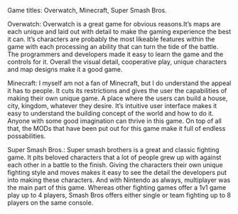Game titles: Overwatch, Minecraft, Super Smash Bros.

Overwatch: Overwatch is a great game for obvious reasons.It’s maps are each unique and laid out with detail to make the gaming experience the best it can. 
It’s characters are probably the most likeable features within the game with each processing an ability that can turn the tide of the battle. 
The programmers and developers made it easy to learn the game and the controls for it. Overall the visual detail, cooperative play, unique characters and map designs make it a good game.

Minecraft: I myself am not a fan of Minecraft, but I do understand the appeal it has to people. It cuts its restrictions and gives the user the capabilities of making their own unique game. 
A place where the users can build a house, city, kingdom, whatever they desire. It’s intuitive user interface makes it easy to understand the building concept of the world and how to do it. 
Anyone with some good imagination can thrive in this game. On top of all that, the MODs that have been put out for this game make it full of endless possabilities.

Super Smash Bros.: Super smash brothers is a great and classic fighting game. It pits beloved characters that a lot of people grew up with against each other in a battle to the finish. 
Giving the characters their own unique fighting style and moves makes it easy to see the detail the developers put into making these characters.
And with Nintendo as always, multiplayer was the main part of this game. Whereas other fighting games offer a 1v1 game play up to 4 players, Smash Bros offers either single or team fighting up to 8 players on the same console.
